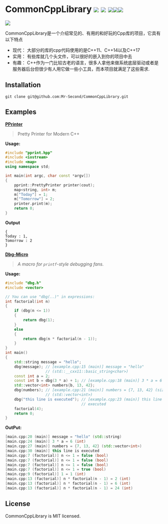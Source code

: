 # CommonCppLibrary ![](https://img.shields.io/badge/license-MIT-blue) ![](https://img.shields.io/badge/version-C%2B%2B11-brightgreen) ![](https://img.shields.io/badge/version-C%2B%2B14-brightgreen)![](https://img.shields.io/badge/version-C%2B%2B17-brightgreen)![](https://img.shields.io/badge/circleci-passing-brightgreen)

![](https://th.bing.com/th/id/OIP.EQ4hcb5qSYATvd-mOCTFjwHaFj?pid=Api&rs=1)

CommonCppLibrary是一个介绍常见的、有用的和好玩的Cpp库的项目，它具有以下特点
+ 现代： 大部分的库的cpp代码使用的是C++11、C++14以及C++17
+ 实用： 有些库就几个头文件，可以很好的嵌入到你的项目中去
+ 有趣：  C++作为一门比较古老的语言，很多人拿他来做系统底层驱动或者是服务器后台但很少有人用它做一些小工具，而本项目就满足了这些需求.

## Installation
```shell
git clone git@github.com:Mr-Second/CommonCppLibrary.git
```
## Examples
**[PPrinter](https://github.com/Mr-Second/pprint)**

> Pretty Printer for Modern C++

**Usage:**

```cpp
#include "pprint.hpp"
#include <iostream>
#include <map>
using namespace std;

int main(int argc, char const *argv[])
{
    pprint::PrettyPrinter printer(cout);
    map<string, int> m;
    m["Today"] = 1;
    m["Tomorrow"] = 2;
    printer.print(m);
    return 0;
}
```

**Output**

```
{
Today : 1, 
Tomorrow : 2
}
```

**[Dbg-Micro](https://github.com/Mr-Second/dbg-macro)**

> *A macro for `printf`-style debugging fans.*

**Usage:**

```cpp
#include "dbg.h"
#include <vector>

// You can use "dbg(..)" in expressions:
int factorial(int n)
{
    if (dbg(n <= 1))
    {
        return dbg(1);
    }
    else
    {
        return dbg(n * factorial(n - 1));
    }
}
int main()
{
    std::string message = "hello";
    dbg(message); // [example.cpp:15 (main)] message = "hello"
                  // (std::__cxx11::basic_string<char>)
    const int a = 2;
    const int b = dbg(3 * a) + 1; // [example.cpp:18 (main)] 3 * a = 6 (int)
    std::vector<int> numbers{b, 13, 42};
    dbg(numbers); // [example.cpp:21 (main)] numbers = {7, 13, 42} (size: 3)
                  // (std::vector<int>)
    dbg("this line is executed"); // [example.cpp:23 (main)] this line is
                                  // executed
    factorial(4);
    return 0;
}
```

**OutPut:**

```cpp
[main.cpp:20 (main)] message = "hello" (std::string)
[main.cpp:24 (main)] 3 * a = 6 (int)
[main.cpp:27 (main)] numbers = {7, 13, 42} (std::vector<int>)
[main.cpp:30 (main)] this line is executed
[main.cpp:7 (factorial)] n <= 1 = false (bool)
[main.cpp:7 (factorial)] n <= 1 = false (bool)
[main.cpp:7 (factorial)] n <= 1 = false (bool)
[main.cpp:7 (factorial)] n <= 1 = true (bool)
[main.cpp:9 (factorial)] 1 = 1 (int)
[main.cpp:13 (factorial)] n * factorial(n - 1) = 2 (int)
[main.cpp:13 (factorial)] n * factorial(n - 1) = 6 (int)
[main.cpp:13 (factorial)] n * factorial(n - 1) = 24 (int)
```

## License

CommonCppLibrary is MIT licensed.